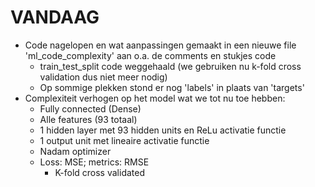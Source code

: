 # VANDAAG
* Code nagelopen en wat aanpassingen gemaakt in een nieuwe file 'ml_code_complexity' aan o.a. de comments en stukjes code
  * train_test_split code weggehaald (we gebruiken nu k-fold cross validation dus niet meer nodig)
  * Op sommige plekken stond er nog 'labels' in plaats van 'targets'
* Complexiteit verhogen op het model wat we tot nu toe hebben:
  * Fully connected (Dense)
  * Alle features (93 totaal)
  * 1 hidden layer met 93 hidden units en ReLu activatie functie
  * 1 output unit met lineaire activatie functie
  * Nadam optimizer
  * Loss: MSE; metrics: RMSE
    * K-fold cross validated

